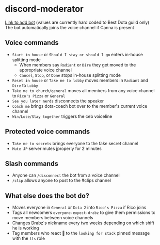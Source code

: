 # discord-moderator

[Link to add bot](https://discord.com/api/oauth2/authorize?client_id=1062766623578148945&permissions=8&scope=bot) (values are currently hard coded to Best Dota guild only)  
The bot automatically joins the voice channel if Canna is present

## Voice commands

- `Start in house` or `Should I stay or should I go` enters in-house splitting mode
  - When members say `Radiant` or `Dire` they get moved to the appropriate voice channel
  - `Cancel`, `Stop`, or `Done` stops in-house splitting mode
- `Reset in house` or `Take me to lobby` moves members in `Radiant` and `Dire` to `Lobby`
- `Take me to church/general` moves all members from any voice channel to `Rico's Pizza` or `General`
- `See you later nerds` disconnects the speaker
- `Coach me` brings dota-coach bot over to the member's current voice channel
- `Win/Lose/Slay together` triggers the ceb voiceline

## Protected voice commands

- `Take me to secrets` brings everyone to the fake secret channel
- `Mute JP` server mutes jproperly for 2 minutes

## Slash commands

- Anyone can `/disconnect` the bot from a voice channel
- `/clip` allows anyone to post to the #clips channel

## What else does the bot do?

- Moves everyone in `General` or `Dota 2` into `Rico's Pizza` if Rico joins
- Tags all newcomers `everyone-expect-drabz` to give them permissions to move members between voice channels
- Changes Drabz's nickname every two weeks depending on which shift he is working
- Tag members who react 👀 to the `looking for stack` pinned message with the `lfs` role
